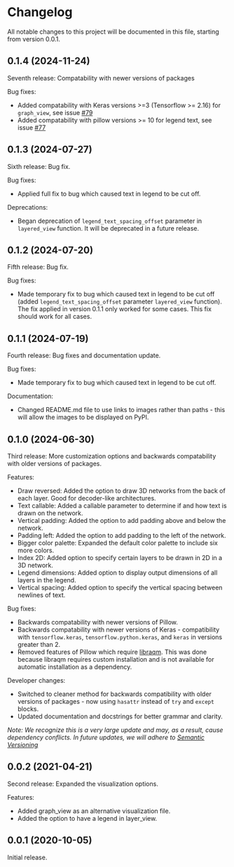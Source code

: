 # Changelog
All notable changes to this project will be documented in this file, starting from version 0.0.1.

## 0.1.4 (2024-11-24)
Seventh release: Compatability with newer versions of packages

Bug fixes:
- Added compatability with Keras versions >=3 (Tensorflow >= 2.16) for `graph_view`, see issue [#79](https://github.com/paulgavrikov/visualkeras/issues/79)
- Added compatability with pillow versions >= 10 for legend text, see issue [#77](https://github.com/paulgavrikov/visualkeras/issues/77)

## 0.1.3 (2024-07-27)

Sixth release: Bug fix.

Bug fixes:
- Applied full fix to bug which caused text in legend to be cut off.

Deprecations:
- Began deprecation of `legend_text_spacing_offset` parameter in `layered_view` function. It will be deprecated in a future release.

## 0.1.2 (2024-07-20)
Fifth release: Bug fix.

Bug fixes:
- Made temporary fix to bug which caused text in legend to be cut off (added `legend_text_spacing_offset` parameter `layered_view` function). The fix applied in version 0.1.1 only worked for some cases. This fix should work for all cases.

## 0.1.1 (2024-07-19)

Fourth release: Bug fixes and documentation update.

Bug fixes:
- Made temporary fix to bug which caused text in legend to be cut off.

Documentation:
- Changed README.md file to use links to images rather than paths - this will allow the images to be displayed on PyPI.

## 0.1.0 (2024-06-30)

Third release: More customization options and backwards compatability with older versions of packages.

Features:
- Draw reversed: Added the option to draw 3D networks from the back of each layer. Good for decoder-like architectures.
- Text callable: Added a callable parameter to determine if and how text is drawn on the network.
- Vertical padding: Added the option to add padding above and below the network.
- Padding left: Added the option to add padding to the left of the network.
- Bigger color palette: Expanded the default color palette to include six more colors.
- Index 2D: Added option to specify certain layers to be drawn in 2D in a 3D network.
- Legend dimensions: Added option to display output dimensions of all layers in the legend.
- Vertical spacing: Added option to specify the vertical spacing between newlines of text.

Bug fixes:
- Backwards compatability with newer versions of Pillow.
- Backwards compatability with newer versions of Keras - compatibility with `tensorflow.keras`, `tensorflow.python.keras`, and `keras` in versions greater than 2.
- Removed features of Pillow which require [libraqm](https://github.com/HOST-Oman/libraqm). This was done because libraqm requires custom installation and is not available for automatic installation as a dependency.

Developer changes:
- Switched to cleaner method for backwards compatibility with older versions of packages - now using `hasattr` instead of `try` and `except` blocks.
- Updated documentation and docstrings for better grammar and clarity.

*Note: We recognize this is a very large update and may, as a result, cause dependency conflicts. In future updates, we will adhere to [Semantic Versioning](https://semver.org/)*

## 0.0.2 (2021-04-21)

Second release: Expanded the visualization options.

Features:
- Added graph_view as an alternative visualization file.
- Added the option to have a legend in layer_view.

## 0.0.1 (2020-10-05)

Initial release.
